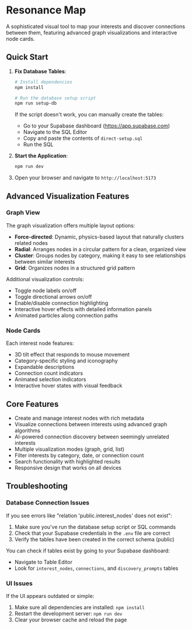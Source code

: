 # Resonance Map

A sophisticated visual tool to map your interests and discover connections between them, featuring advanced graph visualizations and interactive node cards.

## Quick Start

1. **Fix Database Tables**:
   ```bash
   # Install dependencies
   npm install
   
   # Run the database setup script
   npm run setup-db
   ```
   
   If the script doesn't work, you can manually create the tables:
   - Go to your Supabase dashboard (https://app.supabase.com)
   - Navigate to the SQL Editor
   - Copy and paste the contents of `direct-setup.sql`
   - Run the SQL

2. **Start the Application**:
   ```bash
   npm run dev
   ```

3. Open your browser and navigate to `http://localhost:5173`

## Advanced Visualization Features

### Graph View
The graph visualization offers multiple layout options:

- **Force-directed**: Dynamic, physics-based layout that naturally clusters related nodes
- **Radial**: Arranges nodes in a circular pattern for a clean, organized view
- **Cluster**: Groups nodes by category, making it easy to see relationships between similar interests
- **Grid**: Organizes nodes in a structured grid pattern

Additional visualization controls:
- Toggle node labels on/off
- Toggle directional arrows on/off
- Enable/disable connection highlighting
- Interactive hover effects with detailed information panels
- Animated particles along connection paths

### Node Cards
Each interest node features:

- 3D tilt effect that responds to mouse movement
- Category-specific styling and iconography
- Expandable descriptions
- Connection count indicators
- Animated selection indicators
- Interactive hover states with visual feedback

## Core Features

- Create and manage interest nodes with rich metadata
- Visualize connections between interests using advanced graph algorithms
- AI-powered connection discovery between seemingly unrelated interests
- Multiple visualization modes (graph, grid, list)
- Filter interests by category, date, or connection count
- Search functionality with highlighted results
- Responsive design that works on all devices

## Troubleshooting

### Database Connection Issues

If you see errors like "relation 'public.interest_nodes' does not exist":

1. Make sure you've run the database setup script or SQL commands
2. Check that your Supabase credentials in the `.env` file are correct
3. Verify the tables have been created in the correct schema (public)

You can check if tables exist by going to your Supabase dashboard:
- Navigate to Table Editor
- Look for `interest_nodes`, `connections`, and `discovery_prompts` tables

### UI Issues

If the UI appears outdated or simple:

1. Make sure all dependencies are installed: `npm install`
2. Restart the development server: `npm run dev`
3. Clear your browser cache and reload the page